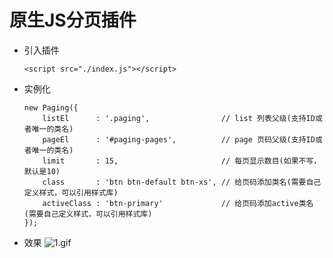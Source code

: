# 原生JS分页插件
- 引入插件
	```
	<script src="./index.js"></script>
	```
- 实例化
	```
	new Paging({
	    listEl      : '.paging',                // list 列表父级(支持ID或者唯一的类名)
	    pageEl      : '#paging-pages',          // page 页码父级(支持ID或者唯一的类名)
	    limit       : 15,                       // 每页显示数目(如果不写，默认是10)
	    class       : 'btn btn-default btn-xs', // 给页码添加类名(需要自己定义样式，可以引用样式库)
	    activeClass : 'btn-primary'             // 给页码添加active类名(需要自己定义样式，可以引用样式库)
	});
	```
- 效果
	![1.gif](https://i.loli.net/2017/11/21/5a13d43c391c1.gif)
